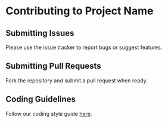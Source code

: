 # Contributing to Project Name

## Submitting Issues
Please use the issue tracker to report bugs or suggest features.

## Submitting Pull Requests
Fork the repository and submit a pull request when ready.

## Coding Guidelines
Follow our coding style guide [here](README.md).

